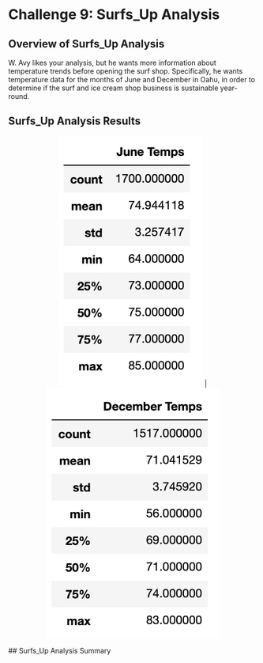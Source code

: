 # Challenge 9: Surfs_Up Analysis

## Overview of Surfs_Up Analysis
W. Avy likes your analysis, but he wants more information about temperature trends before opening the surf shop. Specifically, he wants temperature data for the months of June and December in Oahu, in order to determine if the surf and ice cream shop business is sustainable year-round.

## Surfs_Up Analysis Results

<center>

![](https://github.com/Hala-INTJ/Surfs_Up/blob/main/June%20Temps.png) | ![](https://github.com/Hala-INTJ/Surfs_Up/blob/main/December%20Temps.png)
</center>
## Surfs_Up Analysis Summary
